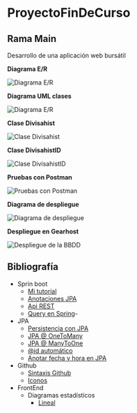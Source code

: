 # ProyectoFinDeCurso
## Rama Main
Desarrollo de una aplicación web bursátil

**Diagrama E/R**

![Diagrama E/R](https://github.com/jesusdavidguti/ProyectoFinDeCurso/blob/img/Diagrama%20E-R.png "Diagrama E/R")

**Diagrama UML clases**

![Diagrama E/R](https://github.com/jesusdavidguti/ProyectoFinDeCurso/blob/img/Diagrama%20clases.png "Diagrama UML")

**Clase Divisahist**

![Clase Divisahist](https://github.com/jesusdavidguti/ProyectoFinDeCurso/blob/img/Divisahist.PNG "Clase Divisahist")

**Clase DivisahistID**

![Clase DivisahistID](https://github.com/jesusdavidguti/ProyectoFinDeCurso/blob/img/DivisahistID.PNG "Clase DivisahistID")

**Pruebas con Postman**

![Pruebas con Postman](https://github.com/jesusdavidguti/ProyectoFinDeCurso/blob/img/Postman.PNG "Pruebas con Postman")

**Diagrama de despliegue**

![Diagrama de despliegue](https://github.com/jesusdavidguti/ProyectoFinDeCurso/blob/img/Despliegue.png "Diagrama de despliegue")

**Despliegue en Gearhost**

![Despliegue de la BBDD](https://github.com/jesusdavidguti/ProyectoFinDeCurso/blob/img/GearBBDD.PNG "Despliegue de la BBDD")


## Bibliografía

- Sprin boot
  - [Mi tutorial](https://github.com/jesusdavidguti/TutorialSpringJPA)
  - [Anotaciones JPA](https://www.objectdb.com/api/java/jpa/annotations/relationship) 
  - [Api REST](https://www.nigmacode.com/java/crear-api-rest-con-spring/)
  - [Query en Spring](https://spring.io/blog/2011/02/10/getting-started-with-spring-data-jpa/)- 
- JPA
  - [Persistencia con JPA](https://www.infoworld.com/article/3387643/java-persistence-with-jpa-and-hibernate-part-2-many-to-many-relationships.html)
  - [JPA @ OneToMany](https://www.arquitecturajava.com/jpa-onetomany/)
  - [JPA @ ManyToOne](https://www.arquitecturajava.com/jpa-manytoone/)
  - [@id automático](https://stackoverflow.com/questions/20603638/what-is-the-use-of-annotations-id-and-generatedvaluestrategy-generationtype)
  - [Anotar fecha y hora en JPA](https://www.it-swarm-es.com/es/java/como-almacenar-la-fechahora-y-las-marcas-de-tiempo-en-la-zona-horaria-utc-con-jpa-e-hibernate/958259387/) 
- Github
  - [Sintaxis Github](https://docs.github.com/es/github/writing-on-github/basic-writing-and-formatting-syntax)
  - [Iconos](https://feathericons.com/)
- FrontEnd
  - Diagramas estadísticos
    - [Lineal](https://www.chartjs.org/docs/latest/charts/line.html)
  
